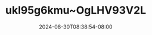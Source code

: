 --- 
title: "ukl95g6kmu~OgLHV93V2L"
description: "streaming bokeh ukl95g6kmu~OgLHV93V2L twitter full new"
date: 2024-08-30T08:38:54-08:00
file_code: "4o4hjwxn9qnq"
draft: false
cover: "bdl2jrjruin8x4d1.jpg"
tags: ["indo", "bokep-indo", "bokep-viral", "bokep-ig"]
length: 659
fld_id: "1235315"
foldername: "Ambiyah"
categories: ["Ambiyah"]
views: 41
---